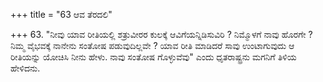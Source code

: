 +++
title = "63 ಆವ ತೆರದಲಿ"

+++
63. "ನೀವು ಯಾವ ರೀತಿಯಲ್ಲಿ ಶತ್ರುವೀರರ ಕುಲಕ್ಕೆ  ಆವಿಗೆಯನ್ನಿಡಿಸುವಿರಿ ? ನಿಮ್ಮೊಳಗೆ ನಾವು ಹೊರಗೇ ? ನಿಮ್ಮ ವೈಭವಕ್ಕೆ ನಾನೇನು ಸಂತೋಷ ಪಡುವುದಿಲ್ಲವೇ ? ಯಾವ ರೀತಿ ಮಾಡಿದರೆ ಸಾವು ಉಂಟಾಗುವುದು ಆ ರೀತಿಯನ್ನು ಯೋಚಿಸಿ ನೀನು ಹೇಳು. ನಾವು ಸಂತೋಷ ಗೊಳ್ಳುವೆವು" ಎಂದು ಧೃತರಾಷ್ಟ್ರನು ಮಗನಿಗೆ ತಿಳಿಯ ಹೇಳಿದನು.